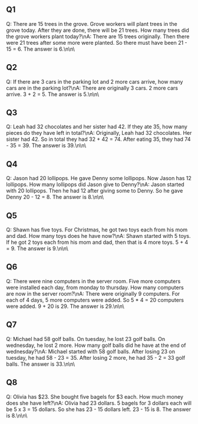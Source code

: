 ## Q1
Q: There are 15 trees in the grove. Grove workers will plant trees in the grove today. After they are done, there will be 21 trees. How many trees did the grove workers plant today?\nA: There are 15 trees originally. Then there were 21 trees after some more were planted. So there must have been 21 - 15 = 6. The answer is 6.\n\n\

## Q2
Q: If there are 3 cars in the parking lot and 2 more cars arrive, how many cars are in the parking lot?\nA: There are originally 3 cars. 2 more cars arrive. 3 + 2 = 5. The answer is 5.\n\n\

## Q3
Q: Leah had 32 chocolates and her sister had 42. If they ate 35, how many pieces do they have left in total?\nA: Originally, Leah had 32 chocolates. Her sister had 42. So in total they had 32 + 42 = 74. After eating 35, they had 74 - 35 = 39. The answer is 39.\n\n\

## Q4
Q: Jason had 20 lollipops. He gave Denny some lollipops. Now Jason has 12 lollipops. How many lollipops did Jason give to Denny?\nA: Jason started with 20 lollipops. Then he had 12 after giving some to Denny. So he gave Denny 20 - 12 = 8. The answer is 8.\n\n\

## Q5
Q: Shawn has five toys. For Christmas, he got two toys each from his mom and dad. How many toys does he have now?\nA: Shawn started with 5 toys. If he got 2 toys each from his mom and dad, then that is 4 more toys. 5 + 4 = 9. The answer is 9.\n\n\

## Q6
Q: There were nine computers in the server room. Five more computers were installed each day, from monday to thursday. How many computers are now in the server room?\nA: There were originally 9 computers. For each of 4 days, 5 more computers were added. So 5 * 4 = 20 computers were added. 9 + 20 is 29. The answer is 29.\n\n\

## Q7
Q: Michael had 58 golf balls. On tuesday, he lost 23 golf balls. On wednesday, he lost 2 more. How many golf balls did he have at the end of wednesday?\nA: Michael started with 58 golf balls. After losing 23 on tuesday, he had 58 - 23 = 35. After losing 2 more, he had 35 - 2 = 33 golf balls. The answer is 33.\n\n\

## Q8
Q: Olivia has $23. She bought five bagels for $3 each. How much money does she have left?\nA: Olivia had 23 dollars. 5 bagels for 3 dollars each will be 5 x 3 = 15 dollars. So she has 23 - 15 dollars left. 23 - 15 is 8. The answer is 8.\n\n\
